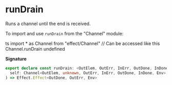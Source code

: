 # runDrain

Runs a channel until the end is received.

To import and use `runDrain` from the "Channel" module:

ts
import \* as Channel from "effect/Channel"
// Can be accessed like this
Channel.runDrain
undefined

**Signature**

```ts
export declare const runDrain: <OutElem, OutErr, InErr, OutDone, InDone, Env>(
  self: Channel<OutElem, unknown, OutErr, InErr, OutDone, InDone, Env>
) => Effect.Effect<OutDone, OutErr, Env>
```
